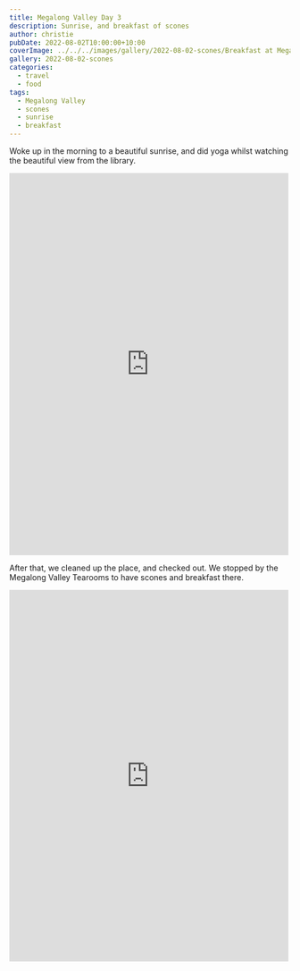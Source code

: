 ```yaml
---
title: Megalong Valley Day 3
description: Sunrise, and breakfast of scones
author: christie
pubDate: 2022-08-02T10:00:00+10:00
coverImage: ../../../images/gallery/2022-08-02-scones/Breakfast at Megalong Valley Tearooms.jpeg
gallery: 2022-08-02-scones
categories:
  - travel
  - food
tags:
  - Megalong Valley
  - scones
  - sunrise
  - breakfast
---
```


Woke up in the morning to a beautiful sunrise, and did yoga whilst watching
the beautiful view from the library.

<iframe src="https://www.facebook.com/plugins/post.php?href=https%3A%2F%2Fwww.facebook.com%2Fchris1.tham%2Fposts%2Fpfbid0356f51A72ru3Fvs3fmhA5mjUpczicrH8HgVjkAzhsRvjyf1xxMopTw3aXpTSDFu1xl&show_text=true&width=500" width="500" height="684" style="border:none;overflow:hidden" scrolling="no" frameborder="0" allowfullscreen="true" allow="autoplay; clipboard-write; encrypted-media; picture-in-picture; web-share"></iframe>

After that, we cleaned up the place, and checked out. We stopped by the
Megalong Valley Tearooms to have scones and breakfast there.

<iframe src="https://www.facebook.com/plugins/post.php?href=https%3A%2F%2Fwww.facebook.com%2Fchris1.tham%2Fposts%2Fpfbid0yw6TSTmPmrMxq9wAP2eFY7SGq1qjYuTRYyNSRWUWveHfKSCKZHfrvcvk7ezznB2yl&show_text=true&width=500" width="500" height="665" style="border:none;overflow:hidden" scrolling="no" frameborder="0" allowfullscreen="true" allow="autoplay; clipboard-write; encrypted-media; picture-in-picture; web-share"></iframe>
